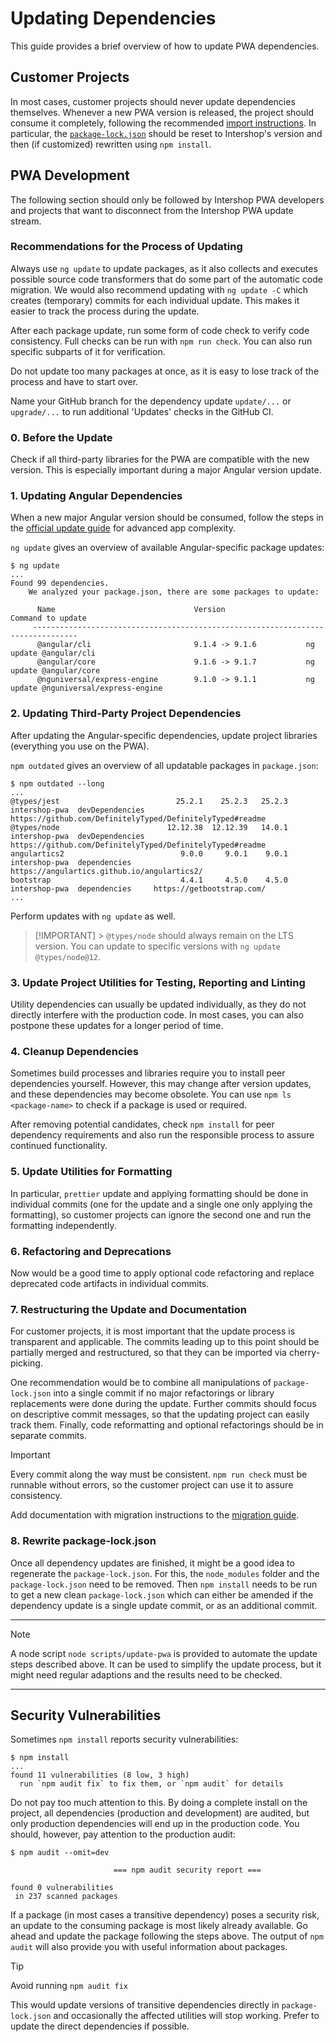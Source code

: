 <!--
kb_guide
kb_pwa
kb_everyone
kb_sync_latest_only
-->

# Updating Dependencies

This guide provides a brief overview of how to update PWA dependencies.

## Customer Projects

In most cases, customer projects should never update dependencies themselves.
Whenever a new PWA version is released, the project should consume it completely, following the recommended [import instructions](./customizations.md#import-changes-from-new-release).
In particular, the [`package-lock.json`](./customizations.md#dependencies) should be reset to Intershop's version and then (if customized) rewritten using `npm install`.

## PWA Development

The following section should only be followed by Intershop PWA developers and projects that want to disconnect from the Intershop PWA update stream.

### Recommendations for the Process of Updating

Always use `ng update` to update packages, as it also collects and executes possible source code transformers that do some part of the automatic code migration.
We would also recommend updating with `ng update -C` which creates (temporary) commits for each individual update.
This makes it easier to track the process during the update.

After each package update, run some form of code check to verify code consistency.
Full checks can be run with `npm run check`.
You can also run specific subparts of it for verification.

Do not update too many packages at once, as it is easy to lose track of the process and have to start over.

Name your GitHub branch for the dependency update `update/...` or `upgrade/...` to run additional 'Updates' checks in the GitHub CI.

### 0. Before the Update

Check if all third-party libraries for the PWA are compatible with the new version.
This is especially important during a major Angular version update.

### 1. Updating Angular Dependencies

When a new major Angular version should be consumed, follow the steps in the [official update guide](https://update.angular.io) for advanced app complexity.

`ng update` gives an overview of available Angular-specific package updates:

```text
$ ng update
...
Found 99 dependencies.
    We analyzed your package.json, there are some packages to update:

      Name                               Version                  Command to update
     --------------------------------------------------------------------------------
      @angular/cli                       9.1.4 -> 9.1.6           ng update @angular/cli
      @angular/core                      9.1.6 -> 9.1.7           ng update @angular/core
      @nguniversal/express-engine        9.1.0 -> 9.1.1           ng update @nguniversal/express-engine
```

### 2. Updating Third-Party Project Dependencies

After updating the Angular-specific dependencies, update project libraries (everything you use on the PWA).

`npm outdated` gives an overview of all updatable packages in `package.json`:

```text
$ npm outdated --long
...
@types/jest                          25.2.1    25.2.3   25.2.3  intershop-pwa  devDependencies  https://github.com/DefinitelyTyped/DefinitelyTyped#readme
@types/node                        12.12.38  12.12.39   14.0.1  intershop-pwa  devDependencies  https://github.com/DefinitelyTyped/DefinitelyTyped#readme
angulartics2                          9.0.0     9.0.1    9.0.1  intershop-pwa  dependencies     https://angulartics.github.io/angulartics2/
bootstrap                             4.4.1     4.5.0    4.5.0  intershop-pwa  dependencies     https://getbootstrap.com/
...
```

Perform updates with `ng update` as well.

> [!IMPORTANT] > `@types/node` should always remain on the LTS version.
> You can update to specific versions with `ng update @types/node@12`.

### 3. Update Project Utilities for Testing, Reporting and Linting

Utility dependencies can usually be updated individually, as they do not directly interfere with the production code.
In most cases, you can also postpone these updates for a longer period of time.

### 4. Cleanup Dependencies

Sometimes build processes and libraries require you to install peer dependencies yourself.
However, this may change after version updates, and these dependencies may become obsolete.
You can use `npm ls <package-name>` to check if a package is used or required.

After removing potential candidates, check `npm install` for peer dependency requirements and also run the responsible process to assure continued functionality.

### 5. Update Utilities for Formatting

In particular, `prettier` update and applying formatting should be done in individual commits (one for the update and a single one only applying the formatting), so customer projects can ignore the second one and run the formatting independently.

### 6. Refactoring and Deprecations

Now would be a good time to apply optional code refactoring and replace deprecated code artifacts in individual commits.

### 7. Restructuring the Update and Documentation

For customer projects, it is most important that the update process is transparent and applicable.
The commits leading up to this point should be partially merged and restructured, so that they can be imported via cherry-picking.

One recommendation would be to combine all manipulations of `package-lock.json` into a single commit if no major refactorings or library replacements were done during the update.
Further commits should focus on descriptive commit messages, so that the updating project can easily track them.
Finally, code reformatting and optional refactorings should be in separate commits.

> [!IMPORTANT]
> Every commit along the way must be consistent.
> `npm run check` must be runnable without errors, so the customer project can use it to assure consistency.

Add documentation with migration instructions to the [migration guide](./migrations.md).

### 8. Rewrite package-lock.json

Once all dependency updates are finished, it might be a good idea to regenerate the `package-lock.json`.
For this, the `node_modules` folder and the `package-lock.json` need to be removed.
Then `npm install` needs to be run to get a new clean `package-lock.json` which can either be amended if the dependency update is a single update commit, or as an additional commit.

---

> [!NOTE]
> A node script `node scripts/update-pwa` is provided to automate the update steps described above.
> It can be used to simplify the update process, but it might need regular adaptions and the results need to be checked.

---

## Security Vulnerabilities

Sometimes `npm install` reports security vulnerabilities:

```text
$ npm install
...
found 11 vulnerabilities (8 low, 3 high)
  run `npm audit fix` to fix them, or `npm audit` for details
```

Do not pay too much attention to this.
By doing a complete install on the project, all dependencies (production and development) are audited, but only production dependencies will end up in the production code.
You should, however, pay attention to the production audit:

```text
$ npm audit --omit=dev

                       === npm audit security report ===

found 0 vulnerabilities
 in 237 scanned packages
```

If a package (in most cases a transitive dependency) poses a security risk, an update to the consuming package is most likely already available.
Go ahead and update the package following the steps above.
The output of `npm audit` will also provide you with useful information about packages.

> [!TIP]
> Avoid running `npm audit fix`
>
> This would update versions of transitive dependencies directly in `package-lock.json` and occasionally the affected utilities will stop working.
> Prefer to update the direct dependencies if possible.

